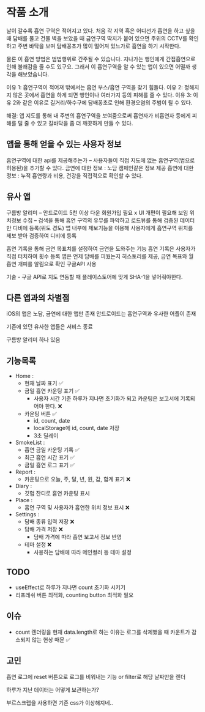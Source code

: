 # 작품 소개

날이 갈수록 흡연 구역은 적어지고 있다.
처음 각 지역 혹은 어디선가 흡연을 하고 싶을 때 담배를 물고 건물 벽을 보았을 때 금연구역 딱지가 붙어 있으면 주위의 CCTV를 확인하고 주변 바닥을 보며 담배꽁초가 많이 떨어져 있느가로 흡연을 하기 시작한다.

물론 이 흡연 방법은 범법행위로 간주될 수 있습니다.
지나가는 행인에게 간접흡연으로 인해 불쾌감을 줄 수도 있구요.
그래서 이 흡연구역을 알 수 있는 앱이 있으면 어떨까 생각을 해보았습니다.

이유 1: 흡연구역이 적어져 밖에서는 흡연 부스/흡연 구역을 찾기 힘들다.
이유 2: 정해지지 않은 곳에서 흡연을 하게 되면 행인이나 여러가지 등의 피해를 줄 수 있다.
이유 3: 이유 2와 같은 이유로 길거리/하수구에 담배꽁초로 인해 환경오염의 주범이 될 수 있다.

해결: 앱 지도를 통해 내 주변의 흡연구역을 보여줌으로써 흡연자가 비흡연자 등에게 피해를 덜 줄 수 있고 길바닥을 좀 더 깨끗하게 만들 수 있다.

## 앱을 통해 얻을 수 있는 사용자 정보

흡연구역에 대한 api를 제공해주는가 –
사용자들이 직접 지도에 없는 흡연구역(법으로 허용된)을 추가할 수 있다.
금연에 대한 정보 : 노담 캠페인같은 정보 제공
흡연에 대한 정보 : 누적 흡연량과 비용, 건강을 직접적으로 확인할 수 있다.

## 유사 앱

구름방 알리미 – 안드로이드
5천 이상 다운
회원가입 필요 x
UI 개편이 필요해 보임
위치정보 수집 – 검색을 통해 흡연 구역의 유무를 파악하고 로드뷰를 통해 검증된 데이터만 디비에 등록(위도 경도)
앱 내부에 제보기능을 이용해 사용자에게 흡연구역 위치를 제보 받아 검증하여 디비에 등록

흡연 기록을 통해 금연 목표치를 설정하여 금연을 도와주는 기능
흡연 기록은 사용자가 직접 터치하여 횟수 등록
앱은 언제 담배를 피웠는지 히스토리를 제공, 금연 목표와 월 흡연 개피를 알림으로 확인
구글API 사용

기술 - 구글 API로 지도 연동할 때 플레이스토어에 맞게 SHA-1을 넣어줘야한다.

## 다른 앱과의 차별점

iOS의 앱은 노담, 금연에 대한 앱만 존재
안드로이드는 흡연구역과 유사한 어플이 존재

기존에 있던 유사한 앱들은 서비스 종료

구름방 알리미 하나 있음

## 기능목록

- Home :
  - 현재 날짜 표기 ✅
  - 금일 흡연 카운팅 표기 ✅
    - 사용자 시간 기준 하루가 지나면 초기화가 되고 카운팅은 보고서에 기록되어야 한다. ❌
  - 카운팅 버튼 ✅
    - id, count, date
    - localStorage에 id, count, date 저장
    - 3초 딜레이
- SmokeList :
  - 흡연 금일 카운팅 기록 ✅
  - 최근 흡연 시간 표기 ✅
  - 금일 흡연 로그 표기 ✅
- Report :
  - 카운팅으로 오늘, 주, 달, 년, 원, 갑, 합계 표기 ❌
- Diary :
  - 깃헙 잔디로 흡연 카운팅 표시
- Place :
  - 흡연 구역 및 사용자가 흡연한 위치 정보 표시 ❌
- Settings :
  - 담배 종류 입력 저장 ❌
  - 담배 가격 저장 ❌
    - 담배 가격에 따라 흡연 보고서 정보 반영
  - 테마 설정 ❌
    - 사용하는 담배에 따라 메인컬러 등 테마 설정

## TODO

- useEffect로 하루가 지나면 count 초기화 시키기
- 리프레쉬 버튼 최적화, counting button 최적화 필요

## 이슈

- count 렌더링을 현재 data.length로 하는 이유는 로그를 삭제했을 때 카운트가 감소되지 않는 현상 때문 ✅

## 고민

흡연 로그에 reset 버튼으로 로그를 비워내는 기능 or filter로 해당 날짜만을 렌더

하루가 지난 데이터는 어떻게 보관하는가?

부르스크랩을 사용하면 기존 css가 이상해지네..
